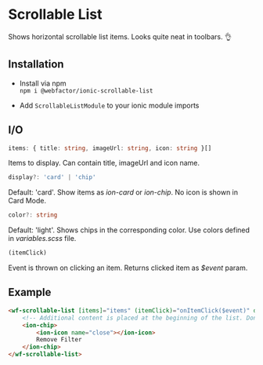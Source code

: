 # Scrollable List

Shows horizontal scrollable list items.
Looks quite neat in toolbars. 👌

## Installation

- Install via npm  
`npm i @webfactor/ionic-scrollable-list`

- Add `ScrollableListModule` to your ionic module imports

## I/O

```typescript
items: { title: string, imageUrl: string, icon: string }[]
```
Items to display. Can contain title, imageUrl and icon name.

```typescript
display?: 'card' | 'chip'
```  
Default: 'card'. Show items as _ion-card_ or _ion-chip_.  No icon is shown in Card Mode.

```typescript
color?: string
```
Default: 'light'. Shows chips in the corresponding color. Use colors defined in _variables.scss_ file.

```typescript
(itemClick)
```
Event is thrown on clicking an item. Returns clicked item as _$event_ param.

## Example
```html
<wf-scrollable-list [items]="items" (itemClick)="onItemClick($event)" display="chip">
    <!-- Additional content is placed at the beginning of the list. Don't use <ion-label> in here. -->
    <ion-chip>
        <ion-icon name="close"></ion-icon>
        Remove Filter
    </ion-chip>
</wf-scrollable-list>
```